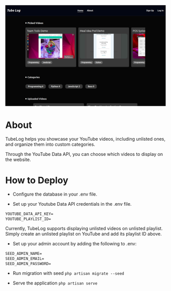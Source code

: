 ![Main pagee screenshot](https://raw.githubusercontent.com/Satoshi-Sh/git_resource/main/tube-log.png)

# About

TubeLog helps you showcase your YouTube videos, including unlisted ones, and organize them into custom categories.

Through the YouTube Data API, you can choose which videos to display on the website.

# How to Deploy

- Configure the database in your .env file. 

- Set up your Youtube Data API credentials in the .env file. 
```
YOUTUBE_DATA_API_KEY=
YOUTUBE_PLAYLIST_ID=
```
Currently, TubeLog supports displaying unlisted videos on unlisted playlist. Simply create an unlisted playlist on YouTube and add its playlist ID above.

- Set up your admin account by adding the following to .env:
```
SEED_ADMIN_NAME=
SEED_ADMIN_EMAIL=
SEED_ADMIN_PASSWORD=
```

- Run migration with seed `php artisan migrate --seed`

- Serve the application `php artisan serve` 